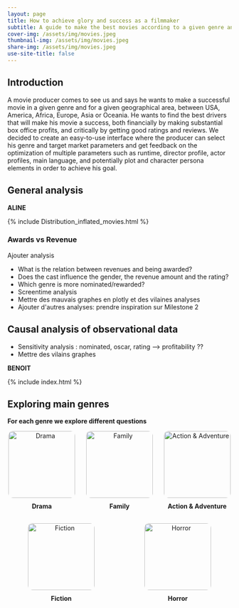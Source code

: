```yaml
---
layout: page
title: How to achieve glory and success as a filmmaker 
subtitle: A guide to make the best movies according to a given genre and continent target
cover-img: /assets/img/movies.jpeg
thumbnail-img: /assets/img/movies.jpeg
share-img: /assets/img/movies.jpeg
use-site-title: false
---
```


## Introduction

A movie producer comes to see us and says he wants to make a successful movie in a given genre and for a given geographical area, between USA, America, Africa, Europe, Asia or Oceania. He wants to find the best drivers that will make his movie a success, both financially by making substantial box office profits, and critically by getting good ratings and reviews. We decided to create an easy-to-use interface where the producer can select his genre and target market parameters and get feedback on the optimization of multiple parameters such as runtime, director profile, actor profiles, main language, and potentially plot and character persona elements in order to achieve his goal. 

## General analysis 

**ALINE**

{% include Distribution_inflated_movies.html %}


### Awards vs Revenue
Ajouter analysis


- What is the relation between revenues and being awarded?
- Does the cast influence the gender, the revenue amount and the rating?
- Which genre is more nominated/rewarded?
- Screentime analysis
- Mettre des mauvais graphes en plotly et des vilaines analyses
- Ajouter d'autres analyses: prendre inspiration sur Milestone 2


## Causal analysis of observational data 
- Sensitivity analysis : nominated, oscar, rating --> profitability ?? 
- Mettre des vilains graphes

**BENOIT**

{% include index.html %}



## Exploring main genres 

**For each genre we explore different questions**

<div style="display: flex; justify-content: space-around; align-items: center; flex-wrap: wrap; gap: 20px;">

  <div style="text-align: center;">
    <a href="/drama">
      <img src="/assets/img/drama.jpeg" alt="Drama" style="width: 150px; height: 150px; border-radius: 10px;">
    </a>
    <p style="margin: 10px 0; font-weight: bold;">Drama</p>
  </div>
  
  <div style="text-align: center;">
    <a href="/family">
      <img src="/assets/img/family.jpeg" alt="Family" style="width: 150px; height: 150px; border-radius: 10px;">
    </a>
    <p style="margin: 10px 0; font-weight: bold;">Family</p>
  </div>
  
  <div style="text-align: center;">
    <a href="/action_adventure">
      <img src="/assets/img/action.png" alt="Action & Adventure" style="width: 150px; height: 150px; border-radius: 10px;">
    </a>
    <p style="margin: 10px 0; font-weight: bold;">Action & Adventure</p>
  </div>
  
  <div style="text-align: center;">
    <a href="/fiction">
      <img src="/assets/img/fiction.jpeg" alt="Fiction" style="width: 150px; height: 150px; border-radius: 10px;">
    </a>
    <p style="margin: 10px 0; font-weight: bold;">Fiction</p>
  </div>
  
  <div style="text-align: center;">
    <a href="/horror">
      <img src="/assets/img/horror.jpeg" alt="Horror" style="width: 150px; height: 150px; border-radius: 10px;">
    </a>
    <p style="margin: 10px 0; font-weight: bold;">Horror</p>
  </div>
</div>
